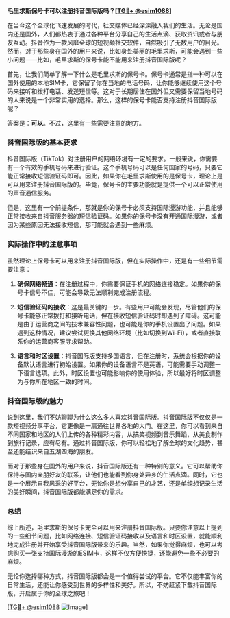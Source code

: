 **毛里求斯保号卡可以注册抖音国际版吗？[[TG💪+ @esim1088](https://t.me/s/esim1088)]**

在当今这个全球化飞速发展的时代，社交媒体已经深深融入我们的生活。无论是国内还是国外，人们都热衷于通过各种平台分享自己的生活点滴、获取资讯或者与朋友互动。抖音作为一款风靡全球的短视频社交软件，自然吸引了无数用户的目光。然而，对于那些身在国外的用户来说，比如身处美丽的毛里求斯，可能会遇到一些小问题——比如，毛里求斯的保号卡能不能用来注册抖音国际版呢？

首先，让我们简单了解一下什么是毛里求斯的保号卡。保号卡通常是指一种可以在国外使用的本地SIM卡，它保留了你在当地的电话号码，让你能够继续使用这个号码来接听和拨打电话、发送短信等。这对于长期居住在国外但又需要保留当地号码的人来说是一个非常实用的选择。那么，这样的保号卡能否支持注册抖音国际版呢？

答案是：**可以**。不过，这里有一些需要注意的地方。

### 抖音国际版的基本要求

抖音国际版（TikTok）对注册用户的网络环境有一定的要求。一般来说，你需要有一个有效的手机号码来进行验证。这个手机号码可以是任何国家的号码，只要它能正常接收短信验证码即可。因此，如果你在毛里求斯使用的是保号卡，理论上是可以用来注册抖音国际版的。毕竟，保号卡的主要功能就是提供一个可以正常使用的声音通信服务。

但是，这里有一个前提条件，那就是你的保号卡必须支持国际漫游功能，并且能够正常接收来自抖音服务器的短信验证码。如果你的保号卡没有开通国际漫游，或者因为某些原因无法接收短信，那可能就会遇到一些麻烦。

### 实际操作中的注意事项

虽然理论上保号卡可以用来注册抖音国际版，但在实际操作中，还是有一些细节需要注意：

1. **确保网络畅通**：在注册过程中，你需要保证手机的网络连接稳定。如果你的保号卡信号不佳，可能会导致无法顺利完成注册流程。

2. **短信验证码的接收**：这是最关键的一步。有些用户可能会发现，尽管他们的保号卡能够正常拨打和接听电话，但在接收短信验证码时却遇到了障碍。这可能是由于运营商之间的技术兼容性问题，也可能是你的手机设置出了问题。如果遇到这种情况，建议尝试更换其他网络环境（比如切换到Wi-Fi），或者直接联系你的运营商客服寻求帮助。

3. **语言和时区设置**：抖音国际版支持多国语言，但在注册时，系统会根据你的设备默认语言进行初始设置。如果你的设备语言不是英语，可能需要手动调整一下语言选项。此外，时区设置也可能影响你的使用体验，所以最好将时区调整为与你所在地区一致的时间。

### 抖音国际版的魅力

说到这里，我们不妨聊聊为什么这么多人喜欢抖音国际版。抖音国际版不仅仅是一款短视频分享平台，它更像是一扇通往世界各地的大门。在这里，你可以看到来自不同国家和地区的人们上传的各种精彩内容，从搞笑视频到音乐舞蹈，从美食制作到旅行记录，应有尽有。通过抖音国际版，你可以轻松地了解全球的文化趋势，甚至还能结识来自五湖四海的朋友。

而对于那些身在国外的用户来说，抖音国际版还有一种特别的意义。它可以帮助你保持与国内亲朋好友的联系，让他们也能看到你身处异乡的生活点滴。同时，它也是一个展示自我风采的好平台，无论你是想分享自己的才艺，还是单纯想记录生活的美好瞬间，抖音国际版都能满足你的需求。

### 总结

综上所述，毛里求斯的保号卡完全可以用来注册抖音国际版。只要你注意以上提到的一些细节问题，比如网络连接、短信验证码接收以及语言和时区设置，就能顺利地完成注册并开始享受抖音国际版带来的乐趣。当然，如果你觉得麻烦，也可以考虑购买一张支持国际漫游的ESIM卡，这样不仅方便快捷，还能避免一些不必要的麻烦。

无论你选择哪种方式，抖音国际版都会是一个值得尝试的平台。它不仅能丰富你的日常生活，还能让你感受到世界的多样性和美好。所以，不妨赶紧下载抖音国际版，开启属于你的全球之旅吧！

[[TG💪+ @esim1088](https://t.me/s/esim1088) ![Image](https://i.postimg.cc/4NQfJmqS/Snipaste-2025-05-13-00-14-12.png)]